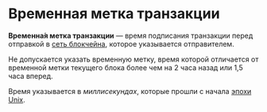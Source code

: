 # Временная метка транзакции

**Временна́я метка транзакции** — время подписания транзакции перед отправкой в [сеть блокчейна](/blockchain/blockchain-network.md), которое указывается отправителем.

Не допускается указать временную метку, время которой отличается от временной метки текущего блока более чем на 2 часа назад или 1,5 часа вперед.

Время указывается в _миллисекундах_, которые прошли с начала [эпохи Unix](https://ru.wikipedia.org/wiki/Unix-время).
